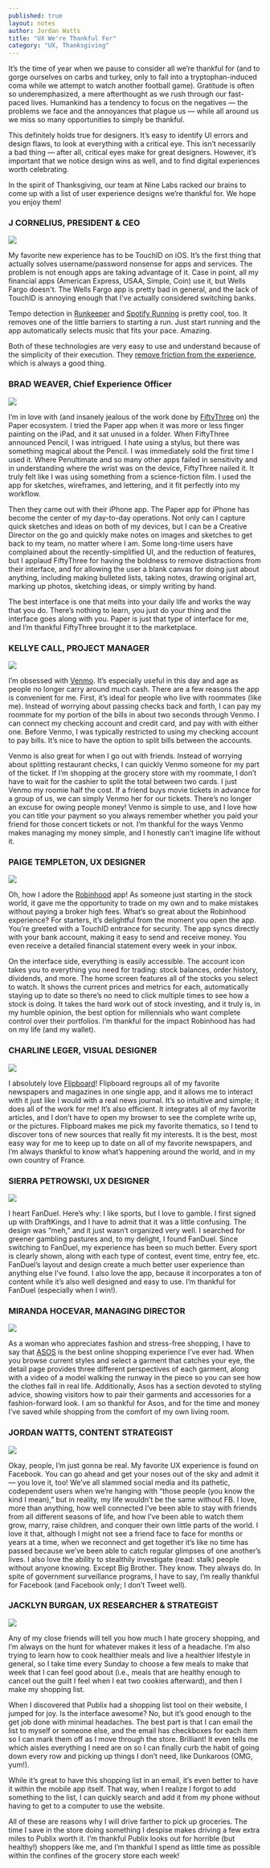 ```yaml
---
published: true
layout: notes
author: Jordan Watts
title: "UX We're Thankful For"
category: "UX, Thanksgiving"
---
```


It’s the time of year when we pause to consider all we’re thankful for (and to gorge ourselves on carbs and turkey, only to fall into a tryptophan-induced coma while we attempt to watch another football game). Gratitude is often so underemphasized, a mere afterthought as we rush through our fast-paced lives. Humankind has a tendency to focus on the negatives &mdash; the problems we face and the annoyances that plague us &mdash; while all around us we miss so many opportunities to simply be thankful.

This definitely holds true for designers. It’s easy to identify UI errors and design flaws, to look at everything with a critical eye. This isn’t necessarily a bad thing &mdash; after all, critical eyes make for great designers. However, it’s important that we notice design wins as well, and to find digital experiences worth celebrating.

In the spirit of Thanksgiving, our team at Nine Labs racked our brains to come up with a list of user experience designs we’re thankful for. We hope you enjoy them!

<div class="segment">
<h3>J CORNELIUS, PRESIDENT &amp; CEO</h3>
<img src="/img/people/j-cornelius.jpg" class="left small">
<p>My favorite new experience has to be TouchID on iOS. It’s the first thing that actually solves username/password nonsense for apps and services. The problem is not enough apps are taking advantage of it. Case in point, all my financial apps (American Express, USAA, Simple, Coin) use it, but Wells Fargo doesn't. The Wells Fargo app is pretty bad in general, and the lack of TouchID is annoying enough that I've actually considered switching banks.</p>
<p>Tempo detection in <a href="https://runkeeper.com/">Runkeeper</a> and <a href="https://www.spotify.com/us/running/">Spotify Running</a> is pretty cool, too. It removes one of the little barriers to starting a run. Just start running and the app automatically selects music that fits your pace. Amazing.</p>
<p>Both of these technologies are very easy to use and understand because of the simplicity of their execution. They <a href="/notes/reducing-friction.html">remove friction from the experience</a>, which is always a good thing.</p>
</div>

<div class="segment">
<h3>BRAD WEAVER, Chief Experience Officer</h3>
<img src="/img/people/brad-weaver.jpg" class="left small">
<p>I’m in love with (and insanely jealous of the work done by <a href="https://www.fiftythree.com/">FiftyThree</a> on) the Paper ecosystem. I tried the Paper app when it was more or less finger painting on the iPad, and it sat unused in a folder. When FiftyThree announced Pencil, I was intrigued. I hate using a stylus, but there was something magical about the Pencil. I was immediately sold the first time I used it. Where Penultimate and so many other apps failed in sensitivity and in understanding where the wrist was on the device, FiftyThree nailed it. It truly felt like I was using something from a science-fiction film. I used the app for sketches, wireframes, and lettering, and it fit perfectly into my workflow.</p>
<p>Then they came out with their iPhone app. The Paper app for iPhone has become the center of my day-to-day operations. Not only can I capture quick sketches and ideas on both of my devices, but I can be a Creative Director on the go and quickly make notes on images and sketches to get back to my team, no matter where I am. Some long-time users have complained about the recently-simplified UI, and the reduction of features, but I applaud FiftyThree for having the boldness to remove distractions from their interface, and for allowing the user a blank canvas for doing just about anything, including making bulleted lists, taking notes, drawing original art, marking up photos, sketching ideas, or simply writing by hand.</p>
<p>The best interface is one that melts into your daily life and works the way that you do. There’s nothing to learn, you just do your thing and the interface goes along with you. Paper is just that type of interface for me, and I’m thankful FiftyThree brought it to the marketplace.</p>
</div>
<div class="segment">
<h3>KELLYE CALL, PROJECT MANAGER</h3>
<img src="/img/people/kellye-call.jpg" class="left small">
<p>I’m obsessed with <a href="https://venmo.com/">Venmo</a>. It’s especially useful in this day and age as people no longer carry around much cash. There are a few reasons the app is convenient for me. First, it’s ideal for people who live with roommates (like me). Instead of worrying about passing checks back and forth, I can pay my roommate for my portion of the bills in about two seconds through Venmo. I can connect my checking account and credit card, and pay with with either one. Before Venmo, I was typically restricted to using my checking account to pay bills. It’s nice to have the option to split bills between the accounts.</p>
<p>Venmo is also great for when I go out with friends. Instead of worrying about splitting restaurant checks, I can quickly Venmo someone for my part of the ticket. If I’m shopping at the grocery store with my roommate, I don’t have to wait for the cashier to split the total between two cards. I just Venmo my roomie half the cost. If a friend buys movie tickets in advance for a group of us, we can simply Venmo her for our tickets. There’s no longer an excuse for owing people money! Venmo is simple to use, and I love how you can title your payment so you always remember whether you paid your friend for those concert tickets or not. I’m thankful for the ways Venmo makes managing my money simple, and I honestly can’t imagine life without it.</p>
</div>
<div class="segment">
<h3>PAIGE TEMPLETON, UX DESIGNER</h3>
<img src="/img/people/paige-templeton.jpg" class="left small">
<p>Oh, how I adore the <a href="https://www.robinhood.com/">Robinhood</a> app! As someone just starting in the stock world, it gave me the opportunity to trade on my own and to make mistakes without paying a broker high fees. What’s so great about the Robinhood experience? For starters, it’s delightful from the moment you open the app. You’re greeted with a TouchID entrance for security. The app syncs directly with your bank account, making it easy to send and receive money. You even receive a detailed financial statement every week in your inbox.</p>
<p>On the interface side, everything is easily accessible. The account icon takes you to everything you need for trading: stock balances, order history, dividends, and more. The home screen features all of the stocks you select to watch. It shows the current prices and metrics for each, automatically staying up to date so there’s no need to click multiple times to see how a stock is doing. It takes the hard work out of stock investing, and it truly is, in my humble opinion, the best option for millennials who want complete control over their portfolios. I’m thankful for the impact Robinhood has had on my life (and my wallet).</p>
</div>
<div class="segment">
<h3>CHARLINE LEGER, VISUAL DESIGNER</h3>
<img src="/img/people/charline-leger.jpg" class="left small">
<p>I absolutely love <a href="https://flipboard.com/">Flipboard</a>! Flipboard regroups all of my favorite newspapers and magazines in one single app, and it allows me to interact with it just like I would with a real news journal. It’s so intuitive and simple; it does all of the work for me! It’s also efficient. It integrates all of my favorite articles, and I don’t have to open my browser to see the complete write up, or the pictures. Flipboard makes me pick my favorite thematics, so I tend to discover tons of new sources that really fit my interests. It is the best, most easy way for me to keep up to date on all of my favorite newspapers, and I’m always thankful to know what’s happening around the world, and in my own country of France.</p>
</div>
<div class="segment">
<h3>SIERRA PETROWSKI, UX DESIGNER</h3>
<img src="/img/people/sierra-petrowski.jpg" class="left small">
<p>I heart FanDuel. Here’s why: I like sports, but I love to gamble. I first signed up with DraftKings, and I have to admit that it was a little confusing. The design was “meh,” and it just wasn’t organized very well. I searched for greener gambling pastures and, to my delight, I found FanDuel. Since switching to FanDuel, my experience has been so much better. Every sport is clearly shown, along with each type of contest, event time, entry fee, etc. FanDuel’s layout and design create a much better user experience than anything else I’ve found. I also love the app, because it incorporates a ton of content while it’s also well designed and easy to use. I’m thankful for FanDuel (especially when I win!).</p>
</div>
<div class="segment">
<h3>MIRANDA HOCEVAR, MANAGING DIRECTOR</h3>
<img src="/img/people/miranda-hocevar.jpg" class="left small">
<p>As a woman who appreciates fashion and stress-free shopping, I have to say that <a href="http://asos.com">ASOS</a> is the best online shopping experience I’ve ever had. When you browse current styles and select a garment that catches your eye, the detail page provides three different perspectives of each garment, along with a video of a model walking the runway in the piece so you can see how the clothes fall in real life. Additionally, Asos has a section devoted to styling advice, showing visitors how to pair their garments and accessories for a fashion-forward look. I am so thankful for Asos, and for the time and money I’ve saved while shopping from the comfort of my own living room.</p>
</div>
<div class="segment">
<h3>JORDAN WATTS, CONTENT STRATEGIST</h3>
<img src="/img/people/jordan-watts.jpg" class="left small">
<p>Okay, people, I’m just gonna be real. My favorite UX experience is found on Facebook. You can go ahead and get your noses out of the sky and admit it — you love it, too! We’ve all slammed social media and its pathetic, codependent users when we’re hanging with “those people (you know the kind I mean),” but in reality, my life wouldn’t be the same without FB. I love, more than anything, how well connected I’ve been able to stay with friends from all different seasons of life, and how I’ve been able to watch them grow, marry, raise children, and conquer their own little parts of the world. I love it that, although I might not see a friend face to face for months or years at a time, when we reconnect and get together it’s like no time has passed because we’ve been able to catch regular glimpses of one another’s lives. I also love the ability to stealthily investigate (read: stalk) people without anyone knowing. Except Big Brother. They know. They always do. In spite of government surveillance programs, I have to say, I’m really thankful for Facebook (and Facebook only; I don’t Tweet well).</p>
</div>
<div class="segment">
<h3>JACKLYN BURGAN, UX RESEARCHER & STRATEGIST</h3>
<img src="/img/people/jacklyn-burgan.jpg" class="left small">
<p>Any of my close friends will tell you how much I hate grocery shopping, and I’m always on the hunt for whatever makes it less of a headache. I’m also trying to learn how to cook healthier meals and live a healthier lifestyle in general, so I take time every Sunday to choose a few meals to make that week that I can feel good about (i.e., meals that are healthy enough to cancel out the guilt I feel when I eat two cookies afterward), and then I make my shopping list.</p>
<p>When I discovered that Publix had a shopping list tool on their website, I jumped for joy. Is the interface awesome? No, but it’s good enough to the get job done with minimal headaches. The best part is that I can email the list to myself or someone else, and the email has checkboxes for each item so I can mark them off as I move through the store. Brilliant! It even tells me which aisles everything I need are on so I can finally curb the habit of going down every row and picking up things I don’t need, like Dunkaroos (OMG, yum!).</p>
<p>While it’s great to have this shopping list in an email, it’s even better to have it within the mobile app itself. That way, when I realize I forgot to add something to the list, I can quickly search and add it from my phone without having to get to a computer to use the website.</p>
<p>All of these are reasons why I will drive farther to pick up groceries. The time I save in the store doing something I despise makes driving a few extra miles to Publix worth it. I’m thankful Publix looks out for horrible (but healthy!) shoppers like me, and I’m thankful I spend as little time as possible within the confines of the grocery store each week!</p>
</div>
